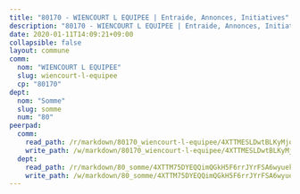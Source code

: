 ```yaml
---
title: "80170 - WIENCOURT L EQUIPEE | Entraide, Annonces, Initiatives"
description: "80170 - WIENCOURT L EQUIPEE | Entraide, Annonces, Initiatives"
date: 2020-01-11T14:09:21+09:00
collapsible: false
layout: commune
comm:
  nom: "WIENCOURT L EQUIPEE"
  slug: wiencourt-l-equipee
  cp: "80170"
dept:
  nom: "Somme"
  slug: somme
  num: "80"
peerpad:
  comm:
    read_path: /r/markdown/80170_wiencourt-l-equipee/4XTTMESLDwtBLKyMjonkZeLswzTFwPa6XGEzzrnfvy7jyNs5r
    write_path: /w/markdown/80170_wiencourt-l-equipee/4XTTMESLDwtBLKyMjonkZeLswzTFwPa6XGEzzrnfvy7jyNs5r-K3TgUWxhqAyJnAmyijqhiqaFmkyvo6HkDAyKfRyYbZEux8xBRPTk1wQyaHgVmnpA3ocKAUPH3GbBC4fJzPFfb7WpLNcskAKioceMZboa2R7XgBzf9FSnMM1gTdFJSeBRdsuSRceC
  dept:
    read_path: /r/markdown/80_somme/4XTTM75DYEQQimQGkH5F6rrJYrFSA6wyuekdgioEx7v45YjSw
    write_path: /w/markdown/80_somme/4XTTM75DYEQQimQGkH5F6rrJYrFSA6wyuekdgioEx7v45YjSw-K3TgTuB1DbUNHuFo9Fhh6JTUriPx8E5izGkmw9RSNTjUtMFPoZhqqp87szE8th3EytWSHGdhUuQUPjam8aJZh1SdH8pL3ibgUbMdNhU17kjAmSa49LMB2GjXvVwDVurE8mgce3XM
---
```


